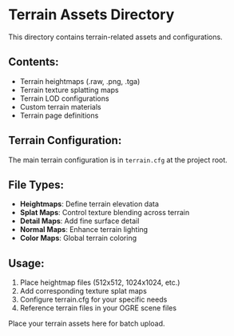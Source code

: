 # Terrain Assets Directory

This directory contains terrain-related assets and configurations.

## Contents:
- Terrain heightmaps (.raw, .png, .tga)
- Terrain texture splatting maps
- Terrain LOD configurations
- Custom terrain materials
- Terrain page definitions

## Terrain Configuration:
The main terrain configuration is in `terrain.cfg` at the project root.

## File Types:
- **Heightmaps**: Define terrain elevation data
- **Splat Maps**: Control texture blending across terrain
- **Detail Maps**: Add fine surface detail
- **Normal Maps**: Enhance terrain lighting
- **Color Maps**: Global terrain coloring

## Usage:
1. Place heightmap files (512x512, 1024x1024, etc.)
2. Add corresponding texture splat maps
3. Configure terrain.cfg for your specific needs
4. Reference terrain files in your OGRE scene files

Place your terrain assets here for batch upload.